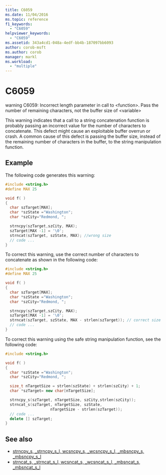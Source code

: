 ```yaml
---
title: C6059
ms.date: 11/04/2016
ms.topic: reference
f1_keywords:
  - "C6059"
helpviewer_keywords:
  - "C6059"
ms.assetid: 343a4cd1-048a-4edf-bb4b-187097bb6093
author: corob-msft
ms.author: corob
manager: markl
ms.workload:
  - "multiple"
---
```

# C6059
warning C6059: Incorrect length parameter in call to \<function>. Pass the number of remaining characters, not the buffer size of \<variable>

 This warning indicates that a call to a string concatenation function is probably passing an incorrect value for the number of characters to concatenate. This defect might cause an exploitable buffer overrun or crash. A common cause of this defect is passing the buffer size, instead of the remaining number of characters in the buffer, to the string manipulation function.

## Example
 The following code generates this warning:

```cpp
#include <string.h>
#define MAX 25

void f( )
{
  char szTarget[MAX];
  char *szState ="Washington";
  char *szCity="Redmond, ";

  strncpy(szTarget,szCity, MAX);
  szTarget[MAX -1] = '\0';
  strncat(szTarget, szState, MAX); //wrong size
  // code ...
}
```

 To correct this warning, use the correct number of characters to concatenate as shown in the following code:

```cpp
#include <string.h>
#define MAX 25

void f( )
{
  char szTarget[MAX];
  char *szState ="Washington";
  char *szCity="Redmond, ";

  strncpy(szTarget,szCity, MAX);
  szTarget[MAX -1] = '\0';
  strncat(szTarget, szState, MAX - strlen(szTarget)); // correct size
  // code ...
}
```

 To correct this warning using the safe string manipulation function, see the following code:

```cpp
#include <string.h>

void f( )
{
  char *szState ="Washington";
  char *szCity="Redmond, ";

  size_t nTargetSize = strlen(szState) + strlen(szCity) + 1;
  char *szTarget= new char[nTargetSize];

  strncpy_s(szTarget, nTargetSize, szCity,strlen(szCity));
  strncat_s(szTarget, nTargetSize, szState,
                    nTargetSize - strlen(szTarget));
  // code ...
  delete [] szTarget;
}
```

## See also

- [strncpy_s, _strncpy_s_l, wcsncpy_s, _wcsncpy_s_l, _mbsncpy_s, _mbsncpy_s_l](/cpp/c-runtime-library/reference/strncpy-s-strncpy-s-l-wcsncpy-s-wcsncpy-s-l-mbsncpy-s-mbsncpy-s-l)
- [strncat_s, _strncat_s_l, wcsncat_s, _wcsncat_s_l, _mbsncat_s, _mbsncat_s_l](/cpp/c-runtime-library/reference/strncat-s-strncat-s-l-wcsncat-s-wcsncat-s-l-mbsncat-s-mbsncat-s-l)

